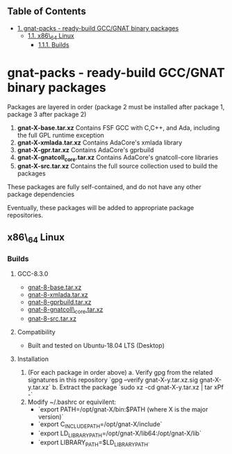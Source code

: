 <div id="table-of-contents">
<h2>Table of Contents</h2>
<div id="text-table-of-contents">
<ul>
<li><a href="#sec-1">1. gnat-packs - ready-build GCC/GNAT binary packages</a>
<ul>
<li><a href="#sec-1-1">1.1. x86\<sub>64</sub> Linux</a>
<ul>
<li><a href="#sec-1-1-1">1.1.1. Builds</a></li>
</ul>
</li>
</ul>
</li>
</ul>
</div>
</div>

# gnat-packs - ready-build GCC/GNAT binary packages<a id="sec-1" name="sec-1"></a>

Packages are layered in order (package 2 must be installed after
package 1, package 3 after package 2)
1.  **gnat-X-base.tar.xz**
    Contains FSF GCC with C,C++, and Ada, including the full GPL
    runtime exception
2.  **gnat-X-xmlada.tar.xz**
         Contains AdaCore's xmlada library
3.  **gnat-X-gpr.tar.xz**
         Contains AdaCore's gprbuild
4.  **gnat-X-gnatcoll<sub>core</sub>.tar.xz**
         Contains AdaCore's gnatcoll-core libraries
5.  **gnat-X-src.tar.xz**
         Contains the full source collection used to build the packages

These packages are fully self-contained, and do not have any other package dependencies

Eventually, these packages will be added to appropriate package repositories.

## x86\\<sub>64</sub> Linux<a id="sec-1-1" name="sec-1-1"></a>

### Builds<a id="sec-1-1-1" name="sec-1-1-1"></a>

1.  GCC-8.3.0

    -   [gnat-8-base.tar.xz](https://gnat-packs.annexi-strayline.com/x86_64-linux-gnu/gnat-8-base.tar.xz)
    -   [gnat-8-xmlada.tar.xz](https://gnat-packs.annexi-strayline.com/x86_64-linux-gnu/gnat-8-xmlada.tar.xz)
    -   [gnat-8-gprbuild.tar.xz](https://gnat-packs.annexi-strayline.com/x86_64-linux-gnu/gnat-8-gprbuild.tar.xz)
    -   [gnat-8-gnatcoll\\<sub>core</sub>.tar.xz](https://gnat-packs.annexi-strayline.com/x86_64-linux-gnu/gnat-8-gnatcoll_core.tar.xz)
    -   [gnat-8-src.tar.xz](https://gnat-packs.annexi-strayline.com/x86_64-linux-gnu/gnat-8-src.tar.xz)

2.  Compatibility

    -   Built and tested on Ubuntu-18.04 LTS (Desktop)

3.  Installation

    1.  (For each package in order above)
        a. Verify gpg from the related signatures in this repository
           \`gpg &#x2013;verify gnat-X-y.tar.xz.sig gnat-X-y.tar.xz\`
        b. Extract the package
           \`sudo xz -cd gnat-X-y.tar.xz | tar xPf -\`
    2.  Modify ~/.bashrc or equivilent:
        -   \`export PATH=/opt/gnat-X/bin:$PATH (where X is the major version)\`
        -   \`export C<sub>INCLUDE</sub><sub>PATH</sub>=/opt/gnat-X/include\`
        -   \`export LD<sub>LIBRARY</sub><sub>PATH</sub>=/opt/gnat-X/lib64:/opt/gnat-X/lib\`
        -   \`export LIBRARY<sub>PATH</sub>=$LD<sub>LIBRARY</sub><sub>PATH\`</sub>